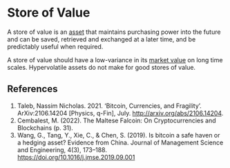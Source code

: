 # Store of Value
A store of value is an [asset](../concepts/assets.md) that maintains purchasing power into the future and can be saved, retrieved and exchanged at a later time, and be predictably useful when required.

A store of value should have a low-variance in its [market value](../concepts/market-value.md) on long time scales. Hypervolatile assets do not make for good stores of value.

## References
1. Taleb, Nassim Nicholas. 2021. ‘Bitcoin, Currencies, and Fragility’. ArXiv:2106.14204 [Physics, q-Fin], July. http://arxiv.org/abs/2106.14204.
1. Cembalest, M. (2022). The Maltese Falcoin: On Cryptocurrencies and Blockchains (p. 31).
1. Wang, G., Tang, Y., Xie, C., & Chen, S. (2019). Is bitcoin a safe haven or a hedging asset? Evidence from China. Journal of Management Science and Engineering, 4(3), 173–188. https://doi.org/10.1016/j.jmse.2019.09.001